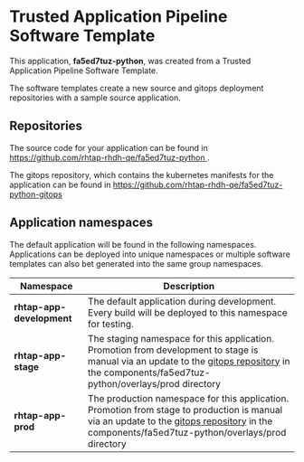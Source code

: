 # Trusted Application Pipeline Software Template

This application, **fa5ed7tuz-python**, was created from a Trusted Application Pipeline Software Template.

The software templates create a new source and gitops deployment repositories with a sample source application. 

## Repositories

The source code for your application can be found in [https://github.com/rhtap-rhdh-qe/fa5ed7tuz-python ](https://github.com/rhtap-rhdh-qe/fa5ed7tuz-python ).
 
The gitops repository, which contains the kubernetes manifests for the application can be found in 
[https://github.com/rhtap-rhdh-qe/fa5ed7tuz-python-gitops ](https://github.com/rhtap-rhdh-qe/fa5ed7tuz-python-gitops ) 

## Application namespaces 

The default application will be found in the following namespaces. Applications can be deployed into unique namespaces or multiple software templates can also bet generated into the same group namespaces.  

|  Namespace   |  Description   |  
| -------- | -------- |   
| **rhtap-app-development** | The default application during development. Every build will be deployed to this namespace for testing. | 
| **rhtap-app-stage** | The staging namespace for this application. Promotion from development to stage is manual via an update to the [gitops repository](https://github.com/rhtap-rhdh-qe/fa5ed7tuz-python-gitops ) in the components/fa5ed7tuz-python/overlays/prod directory |  
| **rhtap-app-prod** | The production namespace for this application. Promotion from stage to production is manual via an update to the [gitops repository](https://github.com/rhtap-rhdh-qe/fa5ed7tuz-python-gitops ) in the components/fa5ed7tuz-python/overlays/prod directory | 